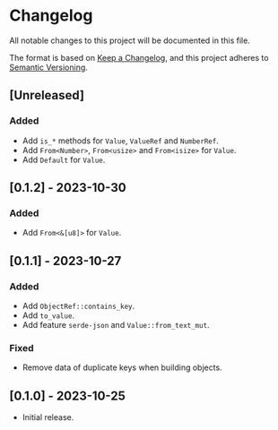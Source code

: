 # Changelog

All notable changes to this project will be documented in this file.

The format is based on [Keep a Changelog](https://keepachangelog.com/en/1.0.0/),
and this project adheres to [Semantic Versioning](https://semver.org/spec/v2.0.0.html).

## [Unreleased]

### Added

- Add `is_*` methods for `Value`, `ValueRef` and `NumberRef`.
- Add `From<Number>`, `From<usize>` and `From<isize>` for `Value`.
- Add `Default` for `Value`.

## [0.1.2] - 2023-10-30

### Added

- Add `From<&[u8]>` for `Value`.

## [0.1.1] - 2023-10-27

### Added

- Add `ObjectRef::contains_key`.
- Add `to_value`.
- Add feature `serde-json` and `Value::from_text_mut`.

### Fixed

- Remove data of duplicate keys when building objects.

## [0.1.0] - 2023-10-25

- Initial release.
